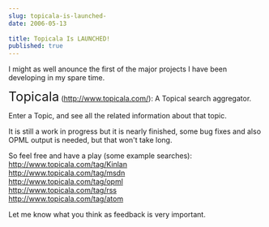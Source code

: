 ```yaml
---
slug: topicala-is-launched-
date: 2006-05-13
 
title: Topicala Is LAUNCHED!
published: true
---
```

I might as well anounce the first of the major projects I have been developing in my spare time.<p /><span style="font-size: 180%;">Topicala</span> (<a href="http://www.topicala.com/">http://www.topicala.com/</a>): A Topical search aggregator.<p />Enter a Topic, and see all the related information about that topic.<p />It is still a work in progress but it is nearly finished, some bug fixes and also OPML output is needed, but that won't take long.<p />So feel free and have a play (some example searches):<br /><a href="http://www.topicala.com/tag/Kinlan">http://www.topicala.com/tag/Kinlan</a><br /><a href="http://www.topicala.com/tag/msdn">http://www.topicala.com/tag/msdn</a><br /><a href="http://www.topicala.com/tag/opml">http://www.topicala.com/tag/opml</a><br /><a href="http://www.topicala.com/tag/rss">http://www.topicala.com/tag/rss</a><br /><a href="http://www.topicala.com/tag/atom">http://www.topicala.com/tag/atom</a><p />Let me know what you think as feedback is very important.<p />

